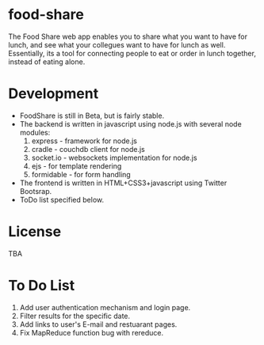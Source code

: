 food-share
==========

The Food Share web app enables you to share what you want to have for lunch, and see what your collegues want to have for lunch as well.
Essentially, its a tool for connecting people to eat or order in lunch together, instead of eating alone.

Development
===========

- FoodShare is still in Beta, but is fairly stable.
- The backend is written in javascript using node.js with several node modules:
	1. express - framework for node.js
	2. cradle - couchdb client for node.js
	3. socket.io - websockets implementation for node.js 
	4. ejs - for template rendering
	5. formidable - for form handling
- The frontend is written in HTML+CSS3+javascript using Twitter Bootsrap.
- ToDo list specified below.

License
=======

TBA

To Do List
==========

1. Add user authentication mechanism and login page.
2. Filter results for the specific date.
3. Add links to user's E-mail and restuarant pages.
4. Fix MapReduce function bug with rereduce.
